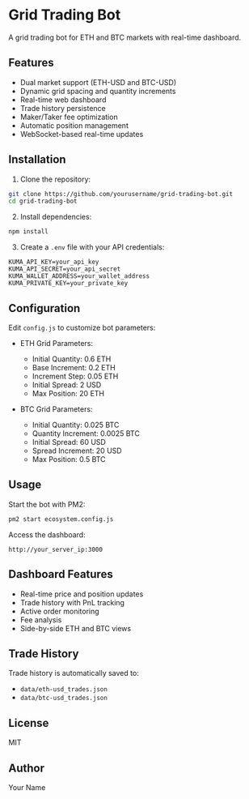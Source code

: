 # Grid Trading Bot

A grid trading bot for ETH and BTC markets with real-time dashboard.

## Features

- Dual market support (ETH-USD and BTC-USD)
- Dynamic grid spacing and quantity increments
- Real-time web dashboard
- Trade history persistence
- Maker/Taker fee optimization
- Automatic position management
- WebSocket-based real-time updates

## Installation

1. Clone the repository:
```bash
git clone https://github.com/yourusername/grid-trading-bot.git
cd grid-trading-bot
```

2. Install dependencies:
```bash
npm install
```

3. Create a `.env` file with your API credentials:
```env
KUMA_API_KEY=your_api_key
KUMA_API_SECRET=your_api_secret
KUMA_WALLET_ADDRESS=your_wallet_address
KUMA_PRIVATE_KEY=your_private_key
```

## Configuration

Edit `config.js` to customize bot parameters:

- ETH Grid Parameters:
  - Initial Quantity: 0.6 ETH
  - Base Increment: 0.2 ETH
  - Increment Step: 0.05 ETH
  - Initial Spread: 2 USD
  - Max Position: 20 ETH

- BTC Grid Parameters:
  - Initial Quantity: 0.025 BTC
  - Quantity Increment: 0.0025 BTC
  - Initial Spread: 60 USD
  - Spread Increment: 20 USD
  - Max Position: 0.5 BTC

## Usage

Start the bot with PM2:
```bash
pm2 start ecosystem.config.js
```

Access the dashboard:
```
http://your_server_ip:3000
```

## Dashboard Features

- Real-time price and position updates
- Trade history with PnL tracking
- Active order monitoring
- Fee analysis
- Side-by-side ETH and BTC views

## Trade History

Trade history is automatically saved to:
- `data/eth-usd_trades.json`
- `data/btc-usd_trades.json`

## License

MIT

## Author

Your Name 